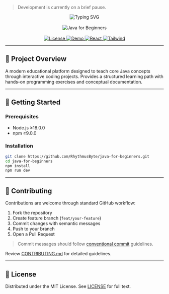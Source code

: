> Development is currently on a brief pause. 

<div align="center">

<img src="https://readme-typing-svg.demolab.com?font=Poppins&size=26&pause=1000&color=4f46e5&center=true&vCenter=true&width=500&lines=Java+for+Beginners;Project-Based+Learning;Interactive+Coding+Environment" alt="Typing SVG">
</div>

<br>

<div align="center">
  <img alt="Java for Beginners" src="https://cardivo.vercel.app/api?name=Java%20for%20Beginners&description=Learn%20Java%20through%20hands-on%20projects&image=https://raw.githubusercontent.com/RhythmusByte/java-for-beginners/main/public/logo.jpg&site=https://java-for-beginners.vercel.app&github=RhythmusByte/java-for-beginners&backgroundColor=%23ffffff&colorPattern=%23e5e7eb&pattern=plus" />
</div>

<br>

<div align="center">
  <a href="LICENSE">
    <img src="https://img.shields.io/badge/License-MIT-%23000000?style=flat-square&logo=opensourceinitiative&logoColor=fff" alt="License">
  </a>
  <a href="https://java-for-beginners.vercel.app">
    <img src="https://img.shields.io/badge/Live_Demo-%23000000?style=flat-square&logo=vercel&logoColor=fff" alt="Demo">
  </a>
  <a href="https://react.dev">
  <img src="https://img.shields.io/badge/React-61DAFB?style=flat-square&logo=react&logoColor=black" alt="React">
</a>
  <a href="https://tailwindcss.com">
    <img src="https://img.shields.io/badge/Tailwind-%2314b8a6?style=flat-square&logo=tailwindcss&logoColor=white" alt="Tailwind">
  </a>

</div>

---

## 🌟 Project Overview

A modern educational platform designed to teach core Java concepts through interactive coding projects. Provides a structured learning path with hands-on programming exercises and conceptual documentation.

---

## 🚀 Getting Started

### Prerequisites
- Node.js ≥18.0.0
- npm ≥9.0.0

### Installation
```bash
git clone https://github.com/RhythmusByte/java-for-beginners.git
cd java-for-beginners
npm install
npm run dev
```

---

## 🤝 Contributing

Contributions are welcome through standard GitHub workflow:

1. Fork the repository
2. Create feature branch (`feat/your-feature`)
3. Commit changes with semantic messages
4. Push to your branch
5. Open a Pull Request

> Commit messages should follow <a href="https://www.conventionalcommits.org/en/v1.0.0-beta.2/">conventional commit</a> guidelines.

Review <a href="CONTRIBUTING.md">CONTRIBUTING.md</a> for detailed guidelines.

---

## 📜 License

Distributed under the MIT License. See <a href="LICENSE">LICENSE</a> for full text.
